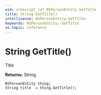 ```yaml
---
uid: crmscript_ref_NSPersonEntity_GetTitle
title: String GetTitle()
intellisense: NSPersonEntity.GetTitle
keywords: NSPersonEntity, GetTitle
so.topic: reference
---
```


# String GetTitle()

Title

**Returns:** String

```crmscript
NSPersonEntity thing;
String title  = thing.GetTitle();
```

